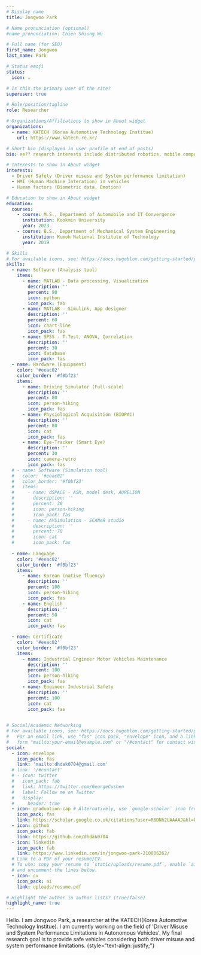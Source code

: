 ```yaml
---
# Display name
title: Jongwoo Park

# Name pronunciation (optional)
#name_pronunciation: Chien Shiung Wu

# Full name (for SEO)
first_name: Jongwoo
last_name: Park

# Status emoji
status:
  icon: ☕️

# Is this the primary user of the site?
superuser: true

# Role/position/tagline
role: Researcher

# Organizations/Affiliations to show in About widget
organizations:
  - name: KATECH (Korea Automotive Technology Institue)
    url: https://www.katech.re.kr/

# Short bio (displayed in user profile at end of posts)
bio: ee?? research interests include distributed robotics, mobile computing and programmable matter.

# Interests to show in About widget
interests:
  - Driver Safety (Driver misuse and System performance limitation)
  - HMI (Human Machine Interation) in vehicles
  - Human factors (Biometric data, Emotion)

# Education to show in About widget
education:
  courses:
    - course: M.S., Department of Automobile and IT Convergence
      institution: Kookmin University
      year: 2023
    - course: B.S., Department of Mechanical System Engineering
      institution: Kumoh National Institute of Technology
      year: 2019

# Skills
# For available icons, see: https://docs.hugoblox.com/getting-started/page-builder/#icons
skills:
  - name: Software (Analysis tool)
    items:
      - name: MATLAB - Data processing, Visualization
        description: ''
        percent: 90
        icon: python
        icon_pack: fab
      - name: MATLAB - Simulink, App designer
        description: ''
        percent: 60
        icon: chart-line
        icon_pack: fas
      - name: SPSS - T-Test, ANOVA, Correlation
        description: ''
        percent: 30
        icon: database
        icon_pack: fas
  - name: Hardware (Equipment)
    color: '#eeac02'
    color_border: '#f0bf23'
    items:
      - name: Driving Simulator (Full-scale)
        description: ''
        percent: 80
        icon: person-hiking
        icon_pack: fas
      - name: Physiological Acquisition (BIOPAC)
        description: ''
        percent: 80
        icon: cat
        icon_pack: fas
      - name: Eye-Tracker (Smart Eye)
        description: ''
        percent: 30
        icon: camera-retro
        icon_pack: fas
  # - name: Software (Simulation tool)
  #   color: '#eeac02'
  #   color_border: '#f0bf23'
  #   items:
  #     - name: dSPACE - ASM, model desk, AURELION
  #       description: ''
  #       percent: 30
  #       icon: person-hiking
  #       icon_pack: fas
  #     - name: AVSimulation - SCANeR studio
  #       description: ''
  #       percent: 70
  #       icon: cat
  #       icon_pack: fas
        
  - name: Language
    color: '#eeac02'
    color_border: '#f0bf23'
    items:
      - name: Korean (native fluency)
        description: ''
        percent: 100
        icon: person-hiking
        icon_pack: fas
      - name: English
        description: ''
        percent: 50
        icon: cat
        icon_pack: fas

  - name: Certificate
    color: '#eeac02'
    color_border: '#f0bf23'
    items:
      - name: Industrial Engineer Motor Vehicles Maintenance
        description: ''
        percent: 100
        icon: person-hiking
        icon_pack: fas
      - name: Engineer Industrial Safety
        description: ''
        percent: 100
        icon: cat
        icon_pack: fas
        

# Social/Academic Networking
# For available icons, see: https://docs.hugoblox.com/getting-started/page-builder/#icons
#   For an email link, use "fas" icon pack, "envelope" icon, and a link in the
#   form "mailto:your-email@example.com" or "/#contact" for contact widget.
social:
  - icon: envelope
    icon_pack: fas
    link: 'mailto:dhdak0704@gmail.com'
  # link: '/#contact' 
  # - icon: twitter
  #   icon_pack: fab
  #   link: https://twitter.com/GeorgeCushen
  #   label: Follow me on Twitter
  #   display:
  #     header: true
  - icon: graduation-cap # Alternatively, use `google-scholar` icon from `ai` icon pack
    icon_pack: fas
    link: https://scholar.google.co.uk/citations?user=R8DNh2UAAAAJ&hl=ko
  - icon: github
    icon_pack: fab
    link: https://github.com/dhdak0704
  - icon: linkedin
    icon_pack: fab
    link: https://www.linkedin.com/in/jongwoo-park-210806262/
  # Link to a PDF of your resume/CV.
  # To use: copy your resume to `static/uploads/resume.pdf`, enable `ai` icons in `params.yaml`,
  # and uncomment the lines below.
  - icon: cv
    icon_pack: ai
    link: uploads/resume.pdf

# Highlight the author in author lists? (true/false)
highlight_name: true
---
```


Hello. I am Jongwoo Park, a researcher at the KATECH(Korea Automotive Technology Institue).
I am currently working on the field of 'Driver Misuse and System Performance Limitations in Autonomous Vehicles'.
My final research goal is to provide safe vehicles considering both driver misuse and system performance limitations.
{style="text-align: justify;"}
